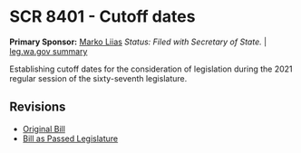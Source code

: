 # SCR 8401 - Cutoff dates
**Primary Sponsor:** [Marko Liias](/person/leg/marko.liias.md)
*Status: Filed with Secretary of State.* | [leg.wa.gov summary](https://app.leg.wa.gov/billsummary?BillNumber=8401&Year=2021)

Establishing cutoff dates for the consideration of legislation during the 2021 regular session of the sixty-seventh legislature.

## Revisions
* [Original Bill](1/)
* [Bill as Passed Legislature](1/)